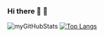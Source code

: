 ### Hi there 👋 🌱

![myGitHubStats](https://github-readme-stats.vercel.app/api?username=pedrohrb7&show_icons=true&theme=cobalt)
[![Top Langs](https://github-readme-stats.vercel.app/api/top-langs/?username=pedrohrb7)](https://github.com/anuraghazra/github-readme-stats)
<!--
Here are some ideas to get you started:

- 🔭 I’m currently working on ...
- 🌱 I’m currently learning ...
- 👯 I’m looking to collaborate on ...
- 🤔 I’m looking for help with ...
- 💬 Ask me about ...
- 📫 How to reach me: ...
- 😄 Pronouns: ...
- ⚡ Fun fact: ...

-->
